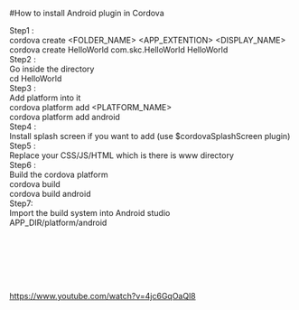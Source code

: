 #How to install Android plugin in Cordova

Step1 :<br/>
  cordova create <FOLDER_NAME> <APP_EXTENTION> <DISPLAY_NAME><br/>
  cordova create HelloWorld com.skc.HelloWorld HelloWorld<br/>
Step2 :<br/>
  Go inside the directory<br/>
  cd HelloWorld<br/>
Step3 : <br/>
  Add platform into it <br/>
  cordova platform add <PLATFORM_NAME><br/>
  cordova platform add android<br/>
Step4 :<br/>
  Install splash screen if you want to add (use $cordovaSplashScreen plugin)<br/>
Step5 :<br/>
  Replace your CSS/JS/HTML which is there is www directory<br/>
Step6 :<br/>
  Build the cordova platform<br/>
  cordova build <PLATFORM><br/>
  cordova build android<br/>
Step7:<br/>
  Import the build system into Android studio<br/>
  APP_DIR/platform/android<br/>
  
  <br/><br/><br/><br/><br/>
  
  https://www.youtube.com/watch?v=4jc6GqOaQl8
  
